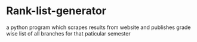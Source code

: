 # Rank-list-generator
a python program which scrapes results from website and publishes grade wise list of all branches for that paticular semester
